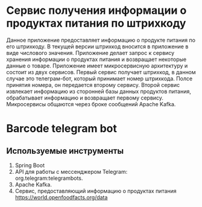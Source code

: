 # Сервис получения информации о продуктах питания по штрихкоду

Данное приложение предоставляет информацию о продукте питания по его штрихкоду. В текущей версии штрихкод вносится в приложение в виде числового значения.
Приложение делает запрос к сервису хранения информации о продуктах питания и возвращает некоторые данные о товаре.
Приложение имеет микросервисную архитектуру и состоит из двух сервисов. Первый сервис получает штрихкод, в данном случае это телеграм-бот, который принимает номер штрихкода. Полсе принятия номера, он передается второму сервису. Второй сервис извлекает информацию из сторонней базы данных продуктов питания, обрабатывает информацию и возвращает первому сервису.
Микросервисы общаются через броке сообщений Apache Kafka.


# Barcode telegram bot

## Используемые инструменты
1. Spring Boot
2. API для работы с мессенджером Telegram: org.telegram:telegrambots.
3. Apache Kafka.
1. Сервис, предоставляющий информацию о продуктах питания https://world.openfoodfacts.org/data